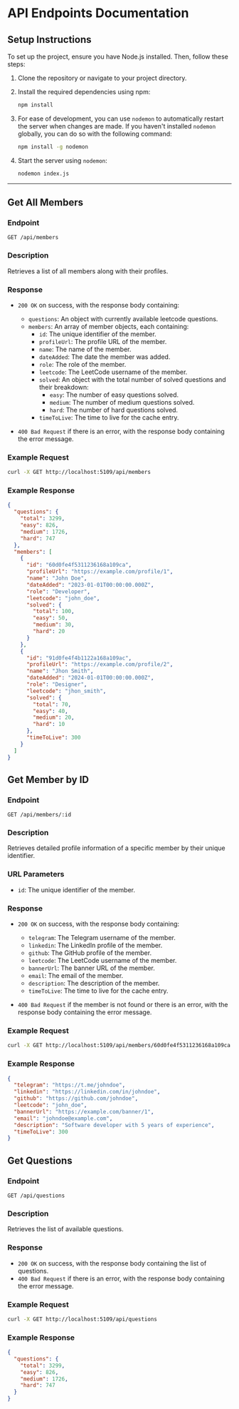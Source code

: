 # API Endpoints Documentation

## Setup Instructions

To set up the project, ensure you have Node.js installed. Then, follow these steps:

1. Clone the repository or navigate to your project directory.
2. Install the required dependencies using npm:

   ```bash
   npm install
   ```

3. For ease of development, you can use `nodemon` to automatically restart the server when changes are made. If you haven't installed `nodemon` globally, you can do so with the following command:

   ```bash
   npm install -g nodemon
   ```

4. Start the server using `nodemon`:

   ```bash
   nodemon index.js
   ```

---

## Get All Members

### Endpoint

`GET /api/members`

### Description

Retrieves a list of all members along with their profiles.

### Response

- `200 OK` on success, with the response body containing:

  - `questions`: An object with currently available leetcode questions.
  - `members`: An array of member objects, each containing:
    - `id`: The unique identifier of the member.
    - `profileUrl`: The profile URL of the member.
    - `name`: The name of the member.
    - `dateAdded`: The date the member was added.
    - `role`: The role of the member.
    - `leetcode`: The LeetCode username of the member.
    - `solved`: An object with the total number of solved questions and their breakdown:
      - `easy`: The number of easy questions solved.
      - `medium`: The number of medium questions solved.
      - `hard`: The number of hard questions solved.
    - `timeToLive`: The time to live for the cache entry.

- `400 Bad Request` if there is an error, with the response body containing the error message.

### Example Request

```bash
curl -X GET http://localhost:5109/api/members
```

### Example Response

```json
{
  "questions": {
    "total": 3299,
    "easy": 826,
    "medium": 1726,
    "hard": 747
  },
  "members": [
    {
      "id": "60d0fe4f5311236168a109ca",
      "profileUrl": "https://example.com/profile/1",
      "name": "John Doe",
      "dateAdded": "2023-01-01T00:00:00.000Z",
      "role": "Developer",
      "leetcode": "john_doe",
      "solved": {
        "total": 100,
        "easy": 50,
        "medium": 30,
        "hard": 20
      }
    },
    {
      "id": "91d0fe4f4b1122a168a109ac",
      "profileUrl": "https://example.com/profile/2",
      "name": "Jhon Smith",
      "dateAdded": "2024-01-01T00:00:00.000Z",
      "role": "Designer",
      "leetcode": "jhon_smith",
      "solved": {
        "total": 70,
        "easy": 40,
        "medium": 20,
        "hard": 10
      },
      "timeToLive": 300
    }
  ]
}
```

## Get Member by ID

### Endpoint

`GET /api/members/:id`

### Description

Retrieves detailed profile information of a specific member by their unique identifier.

### URL Parameters

- `id`: The unique identifier of the member.

### Response

- `200 OK` on success, with the response body containing:

  - `telegram`: The Telegram username of the member.
  - `linkedin`: The LinkedIn profile of the member.
  - `github`: The GitHub profile of the member.
  - `leetcode`: The LeetCode username of the member.
  - `bannerUrl`: The banner URL of the member.
  - `email`: The email of the member.
  - `description`: The description of the member.
  - `timeToLive`: The time to live for the cache entry.

- `400 Bad Request` if the member is not found or there is an error, with the response body containing the error message.

### Example Request

```bash
curl -X GET http://localhost:5109/api/members/60d0fe4f5311236168a109ca
```

### Example Response

```json
{
  "telegram": "https://t.me/johndoe",
  "linkedin": "https://linkedin.com/in/johndoe",
  "github": "https://github.com/johndoe",
  "leetcode": "john_doe",
  "bannerUrl": "https://example.com/banner/1",
  "email": "johndoe@example.com",
  "description": "Software developer with 5 years of experience",
  "timeToLive": 300
}
```

## Get Questions

### Endpoint

`GET /api/questions`

### Description

Retrieves the list of available questions.

### Response

- `200 OK` on success, with the response body containing the list of questions.
- `400 Bad Request` if there is an error, with the response body containing the error message.

### Example Request

```bash
curl -X GET http://localhost:5109/api/questions
```

### Example Response

```json
{
  "questions": {
    "total": 3299,
    "easy": 826,
    "medium": 1726,
    "hard": 747
  }
}
```
